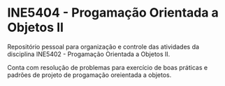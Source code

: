 
# INE5404 - Progamação Orientada a Objetos II

Repositório pessoal para organização e controle das atividades da disciplina INE5402 - Progamação Orientada a Objetos II.


Conta com resolução de problemas para exercício de boas práticas e padrões de projeto de progamação oreientada a objetos.